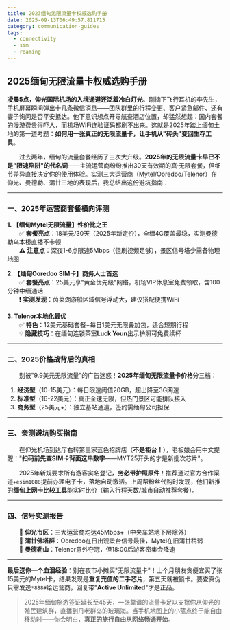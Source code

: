 ```yaml
---
title: 2023缅甸无限流量卡权威选购手册
date: 2025-09-13T06:49:57.811715
category: communication-guides
tags:
  - connectivity
  - sim
  - roaming
---
```


## 2025缅甸无限流量卡权威选购手册  

**凌晨5点，仰光国际机场的入境通道还泛着冷白灯光**。刚摘下飞行耳机的李先生，手机屏幕瞬间弹出十几条微信消息——团队群里的行程变更、客户紧急邮件、还有妻子询问是否平安抵达。他下意识想点开导航查酒店位置，却猛然想起：国内套餐的漫游费贵得吓人，而机场WiFi连验证码都刷不出来。这就是2025年踏上缅甸土地的第一道考题：**如何用一张真正的无限流量卡，让手机从"砖头"变回生存工具**。  

　　过去两年，缅甸的流量套餐经历了三次大升级。**2025年的无限流量卡早已不是"限速陷阱"的代名词**——主流运营商纷纷推出30天有效期的真·无限套餐，但细节差异直接决定你的使用体验。实测三大运营商（Mytel/Ooredoo/Telenor）在仰光、曼德勒、蒲甘三地的表现后，我总结出这份避坑指南：  

---

### **一、2025年运营商套餐横向评测**  
**1. 【缅甸Mytel无限流量】性价比之王**  
　　✅ **套餐亮点**：18美元/30天（2025年新定价），全缅4G覆盖最稳，实测曼德勒乌本桥直播不卡顿  
　　⚠️ **注意点**：深夜1-6点限速5Mbps（但刷视频足够），景区信号塔少需备物理地图  

**2. 【缅甸Ooredoo SIM卡】商务人士首选**  
　　✅ **套餐亮点**：25美元享"黄金优先级"网络，机场VIP休息室免费领取，含100分钟中缅通话  
　　❗ **实测发现**：茵莱湖游船区域信号浮动大，建议搭配便携WiFi  

**3. Telenor本地化最优**  
　　✅ **特色**：12美元基础套餐+每日1美元无限叠加包，适合短期行程  
　　💡 **隐藏技巧**：在缅甸连锁茶室**Luck Youn**出示护照可免费续杯  

---

### **二、2025价格战背后的真相**  
　　别被"9.9美元无限流量"的广告迷惑！**2025年缅甸无限流量卡价格**分三档：  
1. **经济型**（10-15美元）：每日限速阈值20GB，超出降至3G网速  
2. **标准型**（16-22美元）：真正全速无限，但热门景区可能排队接入  
3. **商务型**（25美元+）：独立基站通道，签约需缅甸公司担保  

---

### **三、亲测避坑购买指南**  
　　在仰光机场到达厅右转第三家蓝色招牌店（**不是柜台！**），老板娘会用中文提醒："**扫码前先查SIM卡背面这串数字**——MYT25开头的才是新批次芯片"。  

　　2025年新规要求所有游客实名登记，**务必带护照原件**！推荐通过官方合作渠道`✈esim1088`提前办理电子卡，落地自动激活。上周帮粉丝代购时发现，他们新推的**缅甸上网卡比较工具**能实时比价（输入行程天数/城市自动推荐套餐）。  

---

### **四、信号实测报告**  
　　📶 **仰光市区**：三大运营商均达45Mbps+（中央车站地下层除外）  
　　📶 **蒲甘佛塔群**：Ooredoo在日出观景台信号最佳，Mytel在旧蒲甘稍弱  
　　📶 **曼德勒山**：Telenor意外夺冠，但18:00后游客密集会降速  

---

**最后送你一个血泪经验**：别在夜市小摊买"无限流量卡"！上个月朋友贪便宜买了张15美元的Mytel卡，结果发现是**重复充值的二手芯片**，第五天就被锁卡。要查真伪只需发送`*888#`给运营商，回复带"**Active Unlimited**"才是正品。  

> 2025年缅甸旅游签证延长至45天，一张靠谱的流量卡足以支撑你从仰光的殖民建筑群，直播到丹老群岛的玻璃海。当手机地图上的小蓝点终于能自由移动时——你会明白，**真正的旅行自由从网络畅通开始**。
